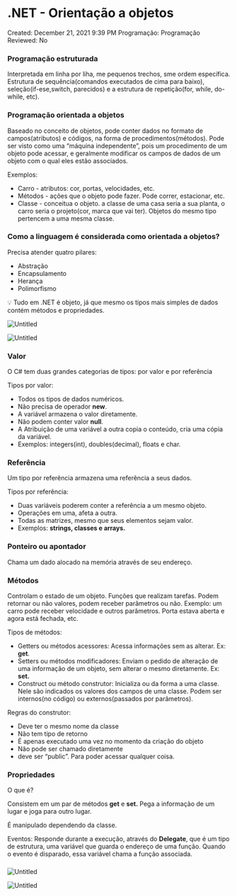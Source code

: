 # .NET - Orientação a objetos

Created: December 21, 2021 9:39 PM
Programação: Programação
Reviewed: No

### Programação estruturada

Interpretada em linha por liha, me pequenos trechos, sme ordem específica. Estrutura de sequência(comandos executados de cima para baixo), seleção(if-ese,switch, parecidos) e a estrutura de repetição(for, while, do-while, etc).

### Programação orientada a objetos

Baseado no conceito de objetos, pode conter dados no formato de campos(atributos) e códigos, na forma de procedimentos(métodos). Pode ser visto como uma “máquina independente”, pois um procedimento de um objeto pode acessar, e geralmente modificar os campos de dados de um objeto com o qual eles estão associados.

Exemplos:

- Carro - atributos: cor, portas, velocidades, etc.
- Métodos - ações que o objeto pode fazer. Pode correr, estacionar, etc.
- Classe - conceitua o objeto. a classe de uma casa seria a sua planta, o carro seria o projeto(cor, marca que vai ter). Objetos do mesmo tipo pertencem a uma mesma classe.

### Como a linguagem é considerada como orientada a objetos?

Precisa atender quatro pilares:

- Abstração
- Encapsulamento
- Herança
- Polimorfismo

<aside>
💡 Tudo em .NET é objeto, já que mesmo os tipos mais simples de dados contém métodos e propriedades.

</aside>

![Untitled](NET%20-%20Orientac%CC%A7a%CC%83o%20a%20objetos%201cda810d3a4d42df9580d376ed2ce628/Untitled.png)

![Untitled](NET%20-%20Orientac%CC%A7a%CC%83o%20a%20objetos%201cda810d3a4d42df9580d376ed2ce628/Untitled%201.png)

### Valor

O C# tem duas grandes categorias de tipos: por valor e por referência

Tipos por valor: 

- Todos os tipos de dados numéricos.
- Não precisa de operador **new**.
- A variável armazena o valor diretamente.
- Não podem conter valor **null**.
- A Atribuição de uma variável a outra copia o conteúdo, cria uma cópia da variável.
- Exemplos: integers(int), doubles(decimal), floats e char.

### Referência

Um tipo por referência armazena uma referência a seus dados.

Tipos por referência:

- Duas variáveis poderem conter a referência a um mesmo objeto.
- Operações em uma, afeta a outra.
- Todas as matrizes, mesmo que seus elementos sejam valor.
- Exemplos: **strings, classes e arrays.**

### Ponteiro ou apontador

Chama um dado alocado na memória através de seu endereço. 

### Métodos

Controlam o estado de um objeto. Funções que realizam tarefas. Podem retornar ou não valores, podem receber parâmetros ou não. Exemplo: um carro pode receber velocidade e outros parâmetros. Porta estava aberta e agora está fechada, etc.

Tipos de métodos:

- Getters ou métodos acessores: Acessa informações sem as alterar. Ex: **get**.
- Setters ou métodos modificadores: Enviam o pedido de alteração de uma informação de um objeto, sem alterar o mesmo diretamente. Ex: **set.**
- Construct ou método construtor: Inicializa ou da forma a uma classe. Nele são indicados os valores dos campos de uma classe. Podem ser internos(no código) ou externos(passados por parâmetros).

Regras do construtor:

- Deve ter o mesmo nome da classe
- Não tem tipo de retorno
- É apenas executado uma vez no momento da criação do objeto
- Não pode ser chamado diretamente
- deve ser “public”. Para poder acessar qualquer coisa.

### Propriedades

O que é?

Consistem em um par de métodos **get** e **set.** Pega a informação de um lugar e joga para outro lugar.

É manipulado dependendo da classe.

Eventos: Responde durante a execução, através do **Delegate**, que é um tipo de estrutura, uma variável que guarda o endereço de uma função. Quando o evento é disparado, essa variável chama a função associada.

### 

![Untitled](NET%20-%20Orientac%CC%A7a%CC%83o%20a%20objetos%201cda810d3a4d42df9580d376ed2ce628/Untitled%202.png)

![Untitled](NET%20-%20Orientac%CC%A7a%CC%83o%20a%20objetos%201cda810d3a4d42df9580d376ed2ce628/Untitled%203.png)